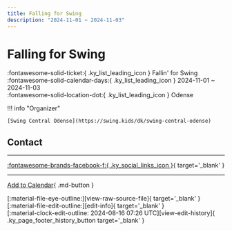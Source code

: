 ```yaml
---
title: Falling for Swing
description: "2024-11-01 ~ 2024-11-03"
---
```


# Falling for Swing 

:fontawesome-solid-ticket:{ .ky_list_leading_icon } Fallin' for Swing  
:fontawesome-solid-calendar-days:{ .ky_list_leading_icon } 2024-11-01 ~ 2024-11-03  
:fontawesome-solid-location-dot:{ .ky_list_leading_icon } Odense  

!!! info "Organizer"

    [Swing Central Odense](https://swing.kids/dk/swing-central-odense)  

## Contact


---

 [:fontawesome-brands-facebook-f:{ .ky_social_links_icon }](https://www.facebook.com/events/s/fallin-for-swing-2024/391450167376738){ target='_blank' }

---

[Add to Calendar](https://swing.news/ics/en/2024/dk/falling-for-swing-2024.ics){ .md-button }

<div class="ky_page_footer" markdown>
<div class="ky_page_footer_trailing" markdown="span">
[:material-file-eye-outline:][view-raw-source-file]{ target='_blank' }
[:material-file-edit-outline:][edit-info]{ target='_blank' }
</div>
<div class="ky_page_footer_leading" markdown="span">
[:material-clock-edit-outline: 2024-08-16 07:26 UTC][view-edit-history]{ .ky_page_footer_history_button target='_blank' }
</div>
</div>

[view-raw-source-file]: https://github.com/swingdance/events/blob/main/2024/dk/falling-for-swing-2024.json "View Raw Source File"
[edit-info]: https://github.com/swingdance/events/issues/new?assignees=&labels=update+event&projects=&template=03-update_entity.yml&title=%5B2024%2Fdk%5D%20Falling%20for%20Swing&region=dk&year=2024&id=falling-for-swing-2024&name=Falling%20for%20Swing&org_id=swing-central-odense "Edit Info"

[view-edit-history]: https://github.com/swingdance/events/commits/main/2024/dk/falling-for-swing-2024.json "View Edit History"
